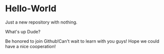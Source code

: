 # Hello-World
Just a new repository with nothing.

What's up Dude?

Be honored to join Github!Can't wait to learn with you guys!
Hope we could have a nice cooperation!
